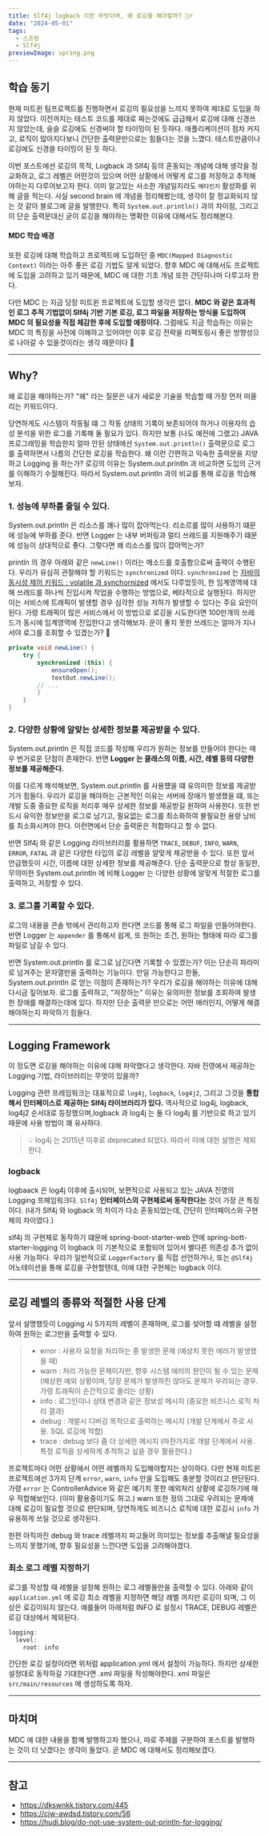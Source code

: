 ```yaml
---
title: Slf4j logback 이란 무엇이며, 왜 로깅을 해야할까? 💁‍♂️
date: "2024-05-01"
tags:
  - 스프링
  - Slf4j
previewImage: spring.png
---
```


## 학습 동기

현재 미트윈 팀프로젝트를 진행하면서 로깅의 필요성을 느끼지 못하여 제대로 도입을 하지 않았다. 이전까지는 테스트 코드를 제대로 짜는것에도 급급해서 로깅에 대해 신경쓰지 않았는데, 슬슬 로깅에도 신경써야 할 타이밍이 된 듯하다. 애플리케이션이 점차 커지고, 로직이 많아지다보니 간단한 출력문만으로는 힘들다는 것을 느꼈다. 테스트만큼이나 로깅에도 신경쓸 타이밍이 된 듯 하다.

이번 포스트에선 로깅의 목적, Logback 과 Slf4j 등의 혼동되는 개념에 대해 생각을 정교화하고, 로그 레벨은 어떤것이 있으며 어떤 상황에서 어떻게 로그를 저장하고 추적해야하는지 다루어보고자 한다. 이미 알고있는 사소한 개념일지라도 `메타인지` 활성화를 위해 글을 적는다. 사실 second brain 에 개념을 정리해봤는데, 생각이 잘 정교화되지 않는 것 같아 블로그에 글을 발행한다. 특히 `System.out.println()` 과의 차이점, 그리고 이 단순 출력문대신 굳이 로깅을 해야하는 명확한 이유에 대해서도 정리해본다.

#### MDC 학습 배경

또한 로깅에 대해 학습하고 프로젝트에 도입하던 중 `MDC(Mapped Diagnostic Context)` 이라는 아주 좋은 로깅 기법도 알게 되었다. 향후 MDC 에 대해서도 프로젝트에 도입을 고려하고 있기 때문에, MDC 에 대한 기초 개념 또한 간단히나마 다루고자 한다.

다만 MDC 는 지금 당장 미트윈 프로젝트에 도입할 생각은 없다. **MDC 와 같은 효과적인 로그 추적 기법없이 Slf4j 기반 기본 로깅, 로그 파일을 저장하는 방식을 도입하여 MDC 의 필요성을 직접 체감한 후에 도입할 예정이다.** 그럼에도 지금 학습하는 이유는 MDC 의 특징을 사전에 이해하고 있어야만 이후 로깅 전략을 리팩토링시 좋은 방향성으로 나아갈 수 있을것이라는 생각 때문이다 🙂

---

## Why?

왜 로깅을 해야하는가? "왜" 라는 질문은 내가 새로운 기술을 학습할 때 가장 먼저 떠올리는 키워드이다.

당연하게도 시스템이 작동될 떄 그 작동 상태의 기록이 보존되어야 하거나 이용자의 습성 분석을 위한 로그를 기록해 둘 필요가 있다. 하지만 보통 (나도 예전에 그랬고) JAVA 프로그래밍을 학습한지 얼마 안된 상태에선 `System.out.println()` 출력문으로 로그를 출력하면서 나름의 간단한 로깅을 학습한다. 왜 이런 간편하고 익숙한 출력문을 지양하고 Logging 을 하는가? 로깅의 이유는 System.out.println 과 비교하면 도입의 근거를 이해하기 수월해진다. 따라서 System.out.println 과의 비교를 통해 로깅을 학습해보자.

### 1. 성능에 부하를 줄일 수 있다.

System.out.println 은 리소스를 꽤나 많이 잡아먹는다. 리소르를 많이 사용하기 떄문에 성능에 부하를 준다. 반면 Logger 는 내부 버퍼링과 멀티 쓰레드를 지원해주기 떄문에 성능이 상대적으로 좋다. 그렇다면 왜 리소스를 많이 잡아먹는가?

println 의 경우 아래와 같은 `newLine()` 이라는 메소드를 호출함으로써 출력이 수행된다. 우리가 유심히 관찰해야 할 키워드는 `synchronized` 이다. `synchronized` 는 [자바의 동시성 제어 키워드 : volatile 과 synchornized](https://haon.blog/java/concurrency-keyword) 에서도 다루었듯이, 한 임계영역에 대해 쓰레드를 하나씩 진입시켜 작업을 수행하는 방법으로, 베타적으로 실행된다. 하지만 이는 서비스에 트래픽이 발생할 경우 심각한 성능 저하가 발생할 수 있다는 주요 요인이 된다. 가령 트래픽이 많은 서비스에서 이 방법으로 로깅을 시도한다면 100만개의 쓰레드가 동시에 임계영역에 진입한다고 생각해보자. 운이 좋지 못한 쓰레드는 얼마가 지나서야 로그를 조회할 수 있겠는가? 🤔

```java
private void newLine() {
    try {
        synchronized (this) {
            ensureOpen();
            textOut.newLine();
		// ...
        }
    }
}
```

### 2. 다양한 상황에 알맞는 상세한 정보를 제공받을 수 있다.

System.out.println 은 직접 코드를 작성해 우리가 원하는 정보를 만들어야 한다는 매우 번거로운 단점이 존재한다. 반면 **Logger 는 클래스의 이름, 시간, 레벨 등의 다양한 정보를 제공해준다.**

이를 다르게 해석해보면, System.out.println 를 사용헀을 떄 유의미한 정보를 제공받기가 힘들다. 우리가 로깅을 해야하는 근본적인 이유는 서버에 장애가 발생했을 떄, 또는 개발 도중 중요한 로직을 처리후 매우 상세한 정보를 제공받길 원하여 사용한다. 또한 반드시 유익한 정보만을 로그로 남기고, 필요없는 로그를 최소화하여 불필요한 용량 낭비를 최소화시켜야 한다. 이런면에서 단순 출력문은 적합하다고 할 수 없다.

반면 Slf4j 와 같은 Logging 라이브러리를 활용하면 `TRACE`, `DEBUF`, `INFO`, `WARN`, `ERROR`, `FATAL` 과 같은 다양한 타입의 로깅 레벨을 알맞게 제공받을 수 있다. 또한 앞서 언급했듯이 시간, 이름에 대한 상세한 정보를 제공해준다. 단순 출력문으로 항상 동일한, 무의미한 System.out.println 에 비해 Logger 는 다양한 상황에 알맞게 적절한 로그를 출력하고, 저장할 수 있다.

### 3. 로그를 기록할 수 있다.

로그의 내용을 콘솔 밖에서 관리하고자 한다면 코드를 통해 로그 파일을 만들어야한다. 반면 Logger 는 `appender` 를 통해서 쉽게, 또 원하는 조건, 원하는 형태에 따라 로그를 파일로 남길 수 있다.

반면 System.out.println 를 로그로 남긴다면 기록할 수 있겠는가? 이는 단순히 파라미로 넘겨주는 문자열만을 출력하는 기능이다. 만일 가능한다고 한들, System.out.println 로 얻는 이점이 존재하는가? 우리가 로깅을 해야하는 이유에 대해 다시금 짚어보자. 로그를 출력하고, "저장하는" 이유는 유의미한 정보를 조회하여 발생한 장애를 해결하는데에 있다. 하지만 단순 출력문 만으로는 어떤 애러인지, 어떻게 해결해야하는지 파악하기 힘들다.

---

## Logging Framework

이 정도면 로깅을 해야하는 이유에 대해 파악했다고 생각한다. 자바 진영에서 제공하는 Logging 기법, 라이브러리는 무엇이 있을까?

Logging 관련 프레임워크는 대표적으로 `log4j`, `logback`, `log4j2`, 그리고 그것을 **통합해서 인터페이스로 제공하는 Slf4j 라이브러리가 있다.** 역사적으로 log4j, logback, log4j2 순서대로 등장했으며,logback 과 log4j 는 둘 다 log4j 를 기반으로 하고 있기 때문에 사용 방법이 꽤 유사하다.

> 💡 log4j 는 2015년 이후로 deprecated 되었다. 따라서 이에 대한 설명은 제외한다.

### logback

logbaack 은 log4j 이후에 출시되어, 보편적으로 사용되고 있는 JAVA 진영의 Logging 프헤임워크다. `Slf4j` **인터페이스의 구현체로써 동작한다는** 것이 가장 큰 특징이다. (내가 Slf4j 와 logback 의 차이가 다소 혼동되었는데, 간단히 인터페이스와 구현체의 차이였다.)

slf4j 의 구현체로 동작하기 떄문에 spring-boot-starter-web 안에 spring-bott-starter-logging 이 logback 이 기본적으로 포함되어 있어서 별다른 의존성 추가 없이 사용 가능하다. 우리가 일반적으로 `LoggerFactory` 를 직접 선언하거나, 또는 `@Slf4j` 어노테이션을 통해 로깅을 구현할텐데, 이에 대한 구현체는 logback 이다.

---

## 로깅 레벨의 종류와 적절한 사용 단계

앞서 설명했듯이 Logging 시 5가지의 레벨이 존재하며, 로그를 섲어할 떄 레벨을 설정하여 원하는 로그만을 출력할 수 있다.

> - error : 사용자 요청을 처리하는 중 발생한 문제 (예상치 못한 에러가 발생했을 때)
> - warn : 처리 가능한 문제이지만, 향후 시스템 에러의 원인이 될 수 있는 문제 (예상한 예외 상황이며, 당장 문제가 발생하진 않아도 문제가 우려되는 경우. 가령 트래픽이 순간적으로 몰리는 상황)
> - info : 로그인이나 상태 변경과 같은 정보성 메시지 (중요한 비즈니스 로직 처리 결과)
> - debug : 개발시 디버깅 목적으로 출력하는 메시지 (개발 단계에서 주로 사용. SQL 로깅에 적합)
> - trace : debug 보다 좀 더 상세한 메시지 (마찬가지로 개발 단계에서 사용. 특정 로직을 상세하게 추적하고 싶을 경우 활용한다.)

프로젝트마다 어떤 상황에서 어떤 레벨까지 도입해야할지는 상이하다. 다만 현재 미트윈 프로젝트에선 3가지 단계 `error`, `warn`, `info` 만을 도입해도 충분할 것이라고 판단된다. 가령 `error` 는 ControllerAdvice 와 같은 예기치 못한 예외처리 상황에 로깅하기에 매우 적합해보인다. (이미 활용중이기도 하고.) warn 또한 정의 그대로 우려되는 문제에 대해 로깅이 필요할 것으로 판단되며, 당연하게도 비즈니스 로직에 대한 로깅시 `info` 가 유용하게 쓰일 것으로 생각된다.

한편 아직까진 debug 와 trace 레벨까지 파고들어 의미있는 정보를 추출해낼 필요성을 느끼지 못했기에, 향후 필요성을 느낀다면 도입을 고려해야겠다.

### 최소 로그 레벨 지정하기

로그를 작성할 때 레벨을 설정해 원하는 로그 레벨들만을 출력할 수 있다. 아래와 같이 `application.yml` 에 로깅 최소 레벨을 지정하면 해당 레벨 까지만 로깅이 되며, 그 이상은 로깅이되지 않는다. 예를들어 아래처럼 INFO 로 설정시 TRACE, DEBUG 레벨은 로깅 대상에서 제외된다.

```java
logging:
  level:
    root: info
```

간단한 로깅 설정이라면 위처럼 application.yml 에서 설정이 가능하다. 하지만 상세한 설정대로 동작하길 기대한다면 .xml 파일을 작성해야한다. xml 파일은 `src/main/resources` 에 생성하도록 하자.

---

## 마치며

MDC 에 대한 내용을 함꼐 발행하고자 했으나, 따로 주제를 구분하여 포스트를 발행하는 것이 더 낫겠다는 생각이 들었다. 곧 MDC 에 대해서도 정리해보겠다.

---

## 참고

- https://dkswnkk.tistory.com/445
- https://cjw-awdsd.tistory.com/56
- https://hudi.blog/do-not-use-system-out-println-for-logging/
